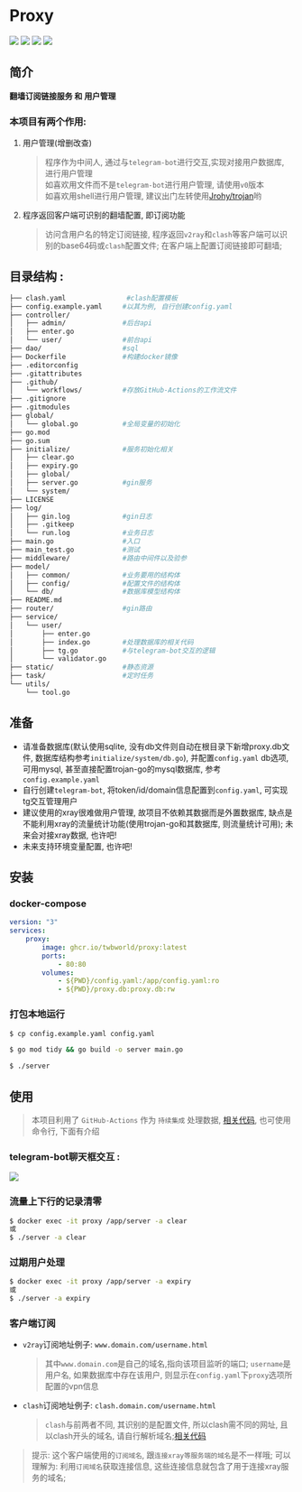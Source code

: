 
**Proxy**
===========
[![](https://github.com/twbworld/proxy/workflows/ci/badge.svg?branch=main)](https://github.com/twbworld/proxy/actions)
[![](https://img.shields.io/github/tag/twbworld/proxy?logo=github)](https://github.com/twbworld/proxy)
![](https://img.shields.io/badge/language-golang-cyan)
[![](https://img.shields.io/github/license/twbworld/proxy)](https://github.com/twbworld/proxy/blob/main/LICENSE)

## 简介
**翻墙订阅链接服务 和 用户管理**

### 本项目有两个作用:

1. 用户管理(增删改查)
    > 程序作为中间人, 通过与`telegram-bot`进行交互,实现对接用户数据库, 进行用户管理  
    > 如喜欢用文件而不是`telegram-bot`进行用户管理, 请使用`v0`版本  
    > 如喜欢用shell进行用户管理, 建议出门左转使用[Jrohy/trojan](https://github.com/Jrohy/trojan)哟
2. 程序返回客户端可识别的翻墙配置, 即订阅功能
    > 访问含用户名的特定订阅链接, 程序返回`v2ray`和`clash`等客户端可以识别的base64码或`clash`配置文件; 在客户端上配置订阅链接即可翻墙;

## 目录结构 : 
``` sh
├── clash.yaml               #clash配置模板
├── config.example.yaml     #以其为例, 自行创建config.yaml
├── controller/
│   ├── admin/              #后台api
│   ├── enter.go
│   └── user/               #前台api
├── dao/                    #sql
├── Dockerfile              #构建docker镜像
├── .editorconfig
├── .gitattributes
├── .github/
│   └── workflows/          #存放GitHub-Actions的工作流文件
├── .gitignore
├── .gitmodules
├── global/
│   └── global.go           #全局变量的初始化
├── go.mod
├── go.sum
├── initialize/             #服务初始化相关
│   ├── clear.go            
│   ├── expiry.go
│   ├── global/
│   ├── server.go           #gin服务
│   └── system/
├── LICENSE
├── log/
│   ├── gin.log             #gin日志
│   ├── .gitkeep
│   └── run.log             #业务日志
├── main.go                 #入口
├── main_test.go            #测试
├── middleware/             #路由中间件以及验参
├── model/
│   ├── common/             #业务要用的结构体
│   ├── config/             #配置文件的结构体
│   └── db/                 #数据库模型结构体
├── README.md
├── router/                 #gin路由
├── service/
│   └── user/
│       ├── enter.go
│       ├── index.go        #处理数据库的相关代码
│       ├── tg.go           #与telegram-bot交互的逻辑
│       └── validator.go
├── static/                 #静态资源
├── task/                   #定时任务
└── utils/
    └── tool.go
```

## 准备
* 请准备数据库(默认使用sqlite, 没有db文件则自动在根目录下新增proxy.db文件, 数据库结构参考`initialize/system/db.go`), 并配置`config.yaml` db选项, 可用mysql, 甚至直接配置trojan-go的mysql数据库, 参考 `config.example.yaml`
* 自行创建`telegram-bot`, 将token/id/domain信息配置到`config.yaml`, 可实现tg交互管理用户
* 建议使用的xray很难做用户管理, 故项目不依赖其数据而是外置数据库, 缺点是不能利用xray的流量统计功能(使用trojan-go和其数据库, 则流量统计可用); 未来会对接xray数据, 也许吧!
* 未来支持环境变量配置, 也许吧!

## 安装

### docker-compose
``` yaml
version: "3"
services:
    proxy:
        image: ghcr.io/twbworld/proxy:latest
        ports:
            - 80:80
        volumes:
            - ${PWD}/config.yaml:/app/config.yaml:ro
            - ${PWD}/proxy.db:proxy.db:rw
```

### 打包本地运行
```sh
$ cp config.example.yaml config.yaml

$ go mod tidy && go build -o server main.go

$ ./server
```

## 使用

> 本项目利用了 `GitHub-Actions` 作为 `持续集成` 处理数据, [相关代码](https://github.com/twbworld/proxy/blob/main/.github/workflows/ci.yml), 也可使用命令行, 下面有介绍

### telegram-bot聊天框交互 :
![](https://cdn.jsdelivr.net/gh/twbworld/hosting@main/img/2023081038595.jpg)

### 流量上下行的记录清零
```sh
$ docker exec -it proxy /app/server -a clear
或
$ ./server -a clear
```

### 过期用户处理
```sh
$ docker exec -it proxy /app/server -a expiry
或
$ ./server -a expiry
```


### 客户端订阅
* `v2ray`订阅地址例子: `www.domain.com/username.html`
  > 其中`www.domain.com`是自己的域名,指向该项目监听的端口; `username`是用户名, 如果数据库中存在该用户, 则显示在`config.yaml`下`proxy`选项所配置的vpn信息
* `clash`订阅地址例子: `clash.domain.com/username.html`
    > `clash`与前两者不同, 其识别的是配置文件, 所以clash需不同的网址, 且以clash开头的域名, 请自行解析域名;[相关代码](https://github.com/twbworld/proxy/blob/main/controller/user/base.go)
> 提示: 这个客户端使用的`订阅域名`, 跟`连接xray等服务端的域名`是不一样哦; 可以理解为: 利用`订阅域名`获取连接信息, 这些连接信息就包含了用于连接xray服务的域名;
